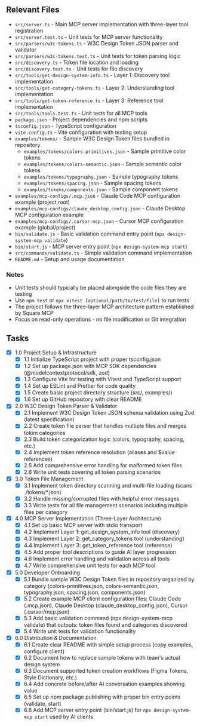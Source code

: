 ## Relevant Files

- `src/server.ts` - Main MCP server implementation with three-layer tool registration
- `src/server.test.ts` - Unit tests for MCP server functionality
- `src/parsers/w3c-tokens.ts` - W3C Design Token JSON parser and validator
- `src/parsers/w3c-tokens.test.ts` - Unit tests for token parsing logic
- `src/discovery.ts` - Token file location and loading
- `src/discovery.test.ts` - Unit tests for file discovery
- `src/tools/get-design-system-info.ts` - Layer 1: Discovery tool implementation
- `src/tools/get-category-tokens.ts` - Layer 2: Understanding tool implementation  
- `src/tools/get-token-reference.ts` - Layer 3: Reference tool implementation
- `src/tools/tools.test.ts` - Unit tests for all MCP tools
- `package.json` - Project dependencies and npm scripts
- `tsconfig.json` - TypeScript configuration
- `vite.config.ts` - Vite configuration with testing setup
- `examples/tokens/` - Sample W3C Design Token files bundled in repository
  - `examples/tokens/colors-primitives.json` - Sample primitive color tokens
  - `examples/tokens/colors-semantic.json` - Sample semantic color tokens
  - `examples/tokens/typography.json` - Sample typography tokens  
  - `examples/tokens/spacing.json` - Sample spacing tokens
  - `examples/tokens/components.json` - Sample component tokens
- `examples/mcp-configs/.mcp.json` - Claude Code MCP configuration example (project root)
- `examples/mcp-configs/claude_desktop_config.json` - Claude Desktop MCP configuration example  
- `examples/mcp-configs/.cursor-mcp.json` - Cursor MCP configuration example (global/project)
- `bin/validate.js` - Basic validation command entry point (`npx design-system-mcp validate`) 
- `bin/start.js` - MCP server entry point (`npx design-system-mcp start`)
- `src/commands/validate.ts` - Simple validation command implementation
- `README.md` - Setup and usage documentation

### Notes

- Unit tests should typically be placed alongside the code files they are testing
- Use `npm test` or `npx vitest [optional/path/to/test/file]` to run tests
- The project follows the three-layer MCP architecture pattern established by Square MCP
- Focus on read-only operations - no file modification or Git integration

## Tasks

- [x] 1.0 Project Setup & Infrastructure
  - [x] 1.1 Initialize TypeScript project with proper tsconfig.json
  - [x] 1.2 Set up package.json with MCP SDK dependencies (@modelcontextprotocol/sdk, zod)
  - [x] 1.3 Configure Vite for testing with Vitest and TypeScript support
  - [x] 1.4 Set up ESLint and Prettier for code quality
  - [x] 1.5 Create basic project directory structure (src/, examples/)
  - [x] 1.6 Set up GitHub repository with clear README
  
- [x] 2.0 W3C Design Token Parser & Validator
  - [x] 2.1 Implement W3C Design Token JSON schema validation using Zod (latest specification)
  - [x] 2.2 Create token file parser that handles multiple files and merges token categories
  - [x] 2.3 Build token categorization logic (colors, typography, spacing, etc.)
  - [x] 2.4 Implement token reference resolution (aliases and $value references)
  - [x] 2.5 Add comprehensive error handling for malformed token files
  - [x] 2.6 Write unit tests covering all token parsing scenarios
  
- [x] 3.0 Token File Management
  - [x] 3.1 Implement token directory scanning and multi-file loading (scans ./tokens/*.json)
  - [x] 3.2 Handle missing/corrupted files with helpful error messages
  - [x] 3.3 Write tests for all file management scenarios including multiple files per category
  
- [x] 4.0 MCP Server Implementation (Three-Layer Architecture)
  - [x] 4.1 Set up basic MCP server with stdio transport
  - [x] 4.2 Implement Layer 1: get_design_system_info tool (discovery)
  - [x] 4.3 Implement Layer 2: get_category_tokens tool (understanding)
  - [x] 4.4 Implement Layer 3: get_token_reference tool (reference)
  - [x] 4.5 Add proper tool descriptions to guide AI layer progression
  - [x] 4.6 Implement error handling and validation across all tools
  - [x] 4.7 Write comprehensive unit tests for each MCP tool
  
- [x] 5.0 Developer Onboarding
  - [X] 5.1 Bundle sample W3C Design Token files in repository organized by category (colors-primitives.json, colors-semantic.json, typography.json, spacing.json, components.json)
  - [x] 5.2 Create example MCP client configuration files: Claude Code (.mcp.json), Claude Desktop (claude_desktop_config.json), Cursor (.cursor/mcp.json)
  - [x] 5.3 Add basic validation command (npx design-system-mcp validate) that outputs: token files found and categories discovered
  - [x] 5.4 Write unit tests for validation functionality
  
- [X] 6.0 Distribution & Documentation
  - [x] 6.1 Create clear README with simple setup process (copy examples, configure client)
  - [x] 6.2 Document how to replace sample tokens with team's actual design system
  - [x] 6.3 Document supported token creation workflows (Figma Tokens, Style Dictionary, etc.)
  - [x] 6.4 Add concrete before/after AI conversation examples showing value
  - [x] 6.5 Set up npm package publishing with proper bin entry points (validate, start)
  - [X] 6.6 Add MCP server entry point (bin/start.js) for `npx design-system-mcp start` used by AI clients